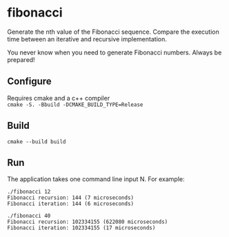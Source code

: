 # fibonacci
Generate the nth value of the Fibonacci sequence.  Compare the execution time between an iterative and recursive implementation.

You never know when you need to generate Fibonacci numbers. Always be prepared!

## Configure
Requires cmake and a c++ compiler  
```cmake -S. -Bbuild -DCMAKE_BUILD_TYPE=Release```

## Build
`cmake --build build`

## Run
The application takes one command line input N.  For example: 
```
./fibonacci 12
Fibonacci recursion: 144 (7 microseconds)
Fibonacci iteration: 144 (6 microseconds)

./fibonacci 40
Fibonacci recursion: 102334155 (622080 microseconds)
Fibonacci iteration: 102334155 (17 microseconds)
```
